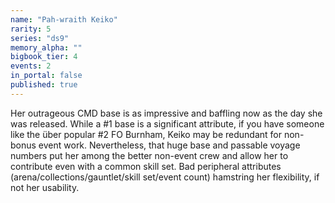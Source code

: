 ```yaml
---
name: "Pah-wraith Keiko"
rarity: 5
series: "ds9"
memory_alpha: ""
bigbook_tier: 4
events: 2
in_portal: false
published: true
---
```


Her outrageous CMD base is as impressive and baffling now as the day she was released. While a #1 base is a significant attribute, if you have someone like the über popular #2 FO Burnham, Keiko may be redundant for non-bonus event work. Nevertheless, that huge base and passable voyage numbers put her among the better non-event crew and allow her to contribute even with a common skill set. Bad peripheral attributes (arena/collections/gauntlet/skill set/event count) hamstring her flexibility, if not her usability.
